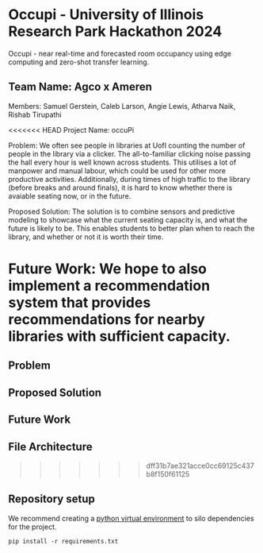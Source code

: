 # Occupi - University of Illinois Research Park Hackathon 2024

Occupi - near real-time and forecasted room occupancy using edge computing and zero-shot transfer learning.

## Team Name: Agco x Ameren

Members: Samuel Gerstein, Caleb Larson, Angie Lewis, Atharva Naik, Rishab Tirupathi

<<<<<<< HEAD
Project Name: occuPi

Problem: We often see people in libraries at UofI counting the number of people in the library via a clicker. The all-to-familiar clicking noise passing the hall every hour is well known across students. This utilises a lot of manpower and manual labour, which could be used for other more productive activities. Additionally, during times of high traffic to the library (before breaks and around finals), it is hard to know whether there is avaiable seating now, or in the future. 

Proposed Solution: The solution is to combine sensors and predictive modeling to showcase what the current seating capacity is, and what the future is likely to be. This enables students to better plan when to reach the library, and whether or not it is worth their time. 

Future Work: We hope to also implement a recommendation system that provides recommendations for nearby libraries with sufficient capacity. 
=======
## Problem

## Proposed Solution

## Future Work

## File Architecture
>>>>>>> dff31b7ae321acce0cc69125c437b8f150f61125

## Repository setup

We recommend creating a [python virtual environment](https://docs.python.org/3/tutorial/venv.html) to silo dependencies for the project.

```
pip install -r requirements.txt
```
